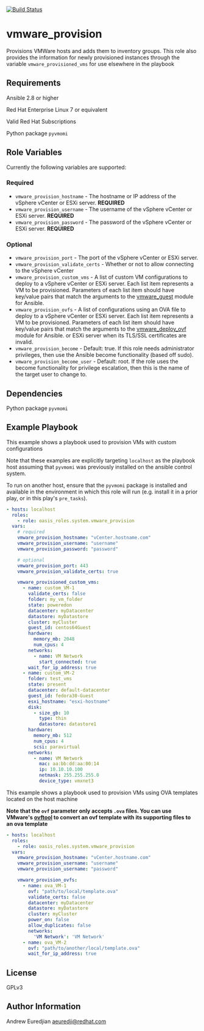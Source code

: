 [![Build Status](https://travis-ci.com/oasis-roles/vmware_provision.svg?branch=master)](https://travis-ci.com/oasis-roles/vmware_provision)

vmware_provision
===========

Provisions VMWare hosts and adds them to inventory groups. This role also
provides the information for newly provisioned instances through the variable
`vmware_provisioned_vms` for use elsewhere in the playbook

Requirements
------------

Ansible 2.8 or higher

Red Hat Enterprise Linux 7 or equivalent

Valid Red Hat Subscriptions

Python package `pyvmomi`

Role Variables
--------------

Currently the following variables are supported:

### Required

* `vmware_provision_hostname` - The hostname or IP address of the vSphere vCenter or ESXi server. **REQUIRED**
* `vmware_provision_username` - The username of the vSphere vCenter or ESXi server. **REQUIRED**
* `vmware_provision_password` - The password of the vSphere vCenter or ESXi server. **REQUIRED**

### Optional

* `vmware_provision_port` - The port of the vSphere vCenter or ESXi server.
* `vmware_provision_validate_certs` - Whether or not to allow connecting to the vSphere vCenter
* `vmware_provision_custom_vms` - A list of custom VM configurations to deploy
to a vSphere vCenter or ESXi server. Each list item represents a VM to be
provisioned. Parameters of each list item should have key/value pairs that match
the arguments to the
[vmware_guest](https://docs.ansible.com/ansible/latest/modules/vmware_guest_module.html#vmware-guest-module)
module for Ansible.
* `vmware_provision_ovfs` - A list of configurations using an OVA file to
deploy to a vSphere vCenter or ESXi server. Each list item represents a VM to
be provisioned. Parameters of each list item should have key/value pairs that
match the arguments to the
[vmware_deploy_ovf](https://docs.ansible.com/ansible/latest/modules/vmware_deploy_ovf_module.html)
module for Ansible.
  or ESXi server when its TLS/SSL certificates are invalid.
* `vmware_provision_become` - Default: true. If this role needs administrator
  privileges, then use the Ansible become functionality (based off sudo).
* `vmware_provision_become_user` - Default: root. If the role uses the become
  functionality for privilege escalation, then this is the name of the target
  user to change to.

Dependencies
------------

Python package `pyvmomi`

Example Playbook
----------------

This example shows a playbook used to provision VMs with custom configurations

Note that these examples are explicitly targeting `localhost` as the playbook host
assuming that `pyvmomi` was previously installed on the ansible control system.

To run on another host, ensure that the `pyvmomi` package is installed and available
in the environment in which this role will run (e.g. install it in a prior play, or
in this play's `pre_tasks`).

```yaml
- hosts: localhost
  roles:
    - role: oasis_roles.system.vmware_provision
  vars:
    # required
    vmware_provision_hostname: "vCenter.hostname.com"
    vmware_provision_username: "username"
    vmware_provision_password: "password"

    # optional
    vmware_provision_port: 443
    vmware_provision_validate_certs: true

    vmware_provisioned_custom_vms:
      - name: custom_VM-1
        validate_certs: false
        folder: my_vm_folder
        state: poweredon
        datacenter: myDatacenter
        datastore: myDatastore
        cluster: myCluster
        guest_id: centos64Guest
        hardware:
          memory_mb: 2048
          num_cpus: 4
        networks:
          - name: VM Network
            start_connected: true
        wait_for_ip_address: true
      - name: custom_VM-2
        folder: test_vms
        state: present
        datacenter: default-datacenter
        guest_id: fedora30-Guest
        esxi_hostname: "esxi-hostname"
        disk:
          - size_gb: 10
            type: thin
            datastore: datastore1
        hardware:
          memory_mb: 512
          num_cpus: 4
          scsi: paravirtual
        networks:
          - name: VM Network
            mac: aa:bb:dd:aa:00:14
            ip: 10.10.10.100
            netmask: 255.255.255.0
            device_type: vmxnet3
```

This example shows a playbook used to provision VMs using OVA templates located on the host machine

**Note that the `ovf` parameter only accepts `.ova` files.
You can use VMware's [ovftool](https://code.vmware.com/web/tool/4.3.0/ovf)
to convert an ovf template with its supporting files to an ova template**

```yaml
- hosts: localhost
  roles:
    - role: oasis_roles.system.vmware_provision
  vars:
    vmware_provision_hostname: "vCenter.hostname.com"
    vmware_provision_username: "username"
    vmware_provision_username: "password"

    vmware_provision_ovfs:
      - name: ova_VM-1
        ovf: "path/to/local/template.ova"
        validate_certs: false
        datacenter: myDatacenter
        datastore: myDatastore
        cluster: myCluster
        power_on: false
        allow_duplicates: false
        networks:
          'VM Network': 'VM Network'
      - name: ova_VM-2
        ovf: "path/to/another/local/template.ova"
        wait_for_ip_address: true
```

License
-------

GPLv3

Author Information
------------------

Andrew Euredjian <aeuredji@redhat.com>
